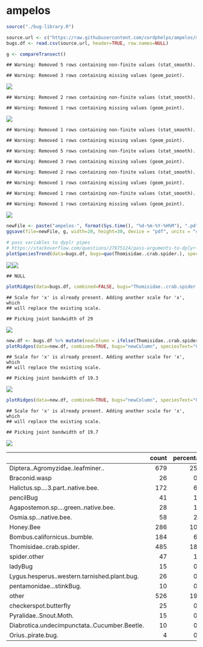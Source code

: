 ampelos
================

``` r
source("./bug-library.R")

source.url <- c("https://raw.githubusercontent.com/cordphelps/ampelos/master/bugs.csv")
bugs.df <- read.csv(source.url, header=TRUE, row.names=NULL)
```

``` r
g <- compareTransect()
```

    ## Warning: Removed 5 rows containing non-finite values (stat_smooth).

    ## Warning: Removed 3 rows containing missing values (geom_point).

![](ampelos_files/figure-markdown_github/unnamed-chunk-2-1.png)

    ## Warning: Removed 2 rows containing non-finite values (stat_smooth).

    ## Warning: Removed 1 rows containing missing values (geom_point).

![](ampelos_files/figure-markdown_github/unnamed-chunk-2-2.png)

    ## Warning: Removed 1 rows containing non-finite values (stat_smooth).

    ## Warning: Removed 1 rows containing missing values (geom_point).

    ## Warning: Removed 5 rows containing non-finite values (stat_smooth).

    ## Warning: Removed 3 rows containing missing values (geom_point).

    ## Warning: Removed 2 rows containing non-finite values (stat_smooth).

    ## Warning: Removed 1 rows containing missing values (geom_point).

    ## Warning: Removed 1 rows containing non-finite values (stat_smooth).

    ## Warning: Removed 1 rows containing missing values (geom_point).

![](ampelos_files/figure-markdown_github/unnamed-chunk-2-3.png)

``` r
newFile <- paste("ampelos-", format(Sys.time(), "%d-%m-%Y-%H%M"), ".pdf", sep = "")
ggsave(file=newFile, g, width=20, height=30, device = "pdf", units = "cm") #saves g

# pass variables to dyplr pipes
# https://stackoverflow.com/questions/27975124/pass-arguments-to-dplyr-functions
plotSpeciesTrend(data=bugs.df, bugs=quo(Thomisidae..crab.spider.), speciesText="Crab Spider", where="control", when="pm", caption=Sys.Date())
```

![](ampelos_files/figure-markdown_github/unnamed-chunk-2-4.png)![](ampelos_files/figure-markdown_github/unnamed-chunk-2-5.png)

    ## NULL

``` r
plotRidges(data=bugs.df, combined=FALSE, bugs="Thomisidae..crab.spider.", speciesText="Crab Spider", where="control", when="pm", wk=1, caption=Sys.Date())
```

    ## Scale for 'x' is already present. Adding another scale for 'x', which
    ## will replace the existing scale.

    ## Picking joint bandwidth of 29

![](ampelos_files/figure-markdown_github/unnamed-chunk-2-6.png)

``` r
new.df <- bugs.df %>% mutate(newColumn = ifelse(Thomisidae..crab.spider. > 0, 1, 0))
plotRidges(data=new.df, combined=TRUE, bugs="newColumn", speciesText="Crab Spider", where="control", when="pm", wk=1, caption=Sys.Date())
```

    ## Scale for 'x' is already present. Adding another scale for 'x', which
    ## will replace the existing scale.

    ## Picking joint bandwidth of 19.3

![](ampelos_files/figure-markdown_github/unnamed-chunk-2-7.png)

``` r
plotRidges(data=new.df, combined=TRUE, bugs="newColumn", speciesText="Crab Spider", where="oakMargin", when="pm", wk=1, caption=Sys.Date())
```

    ## Scale for 'x' is already present. Adding another scale for 'x', which
    ## will replace the existing scale.

    ## Picking joint bandwidth of 19.7

![](ampelos_files/figure-markdown_github/unnamed-chunk-2-8.png)

<table>
<thead>
<tr>
<th style="text-align:left;">
</th>
<th style="text-align:right;">
count
</th>
<th style="text-align:right;">
percentage
</th>
</tr>
</thead>
<tbody>
<tr>
<td style="text-align:left;">
Diptera..Agromyzidae..leafminer..
</td>
<td style="text-align:right;">
679
</td>
<td style="text-align:right;">
25.75
</td>
</tr>
<tr>
<td style="text-align:left;">
Braconid.wasp
</td>
<td style="text-align:right;">
26
</td>
<td style="text-align:right;">
0.99
</td>
</tr>
<tr>
<td style="text-align:left;">
Halictus.sp....3.part..native.bee.
</td>
<td style="text-align:right;">
172
</td>
<td style="text-align:right;">
6.52
</td>
</tr>
<tr>
<td style="text-align:left;">
pencilBug
</td>
<td style="text-align:right;">
41
</td>
<td style="text-align:right;">
1.55
</td>
</tr>
<tr>
<td style="text-align:left;">
Agapostemon.sp....green..native.bee.
</td>
<td style="text-align:right;">
28
</td>
<td style="text-align:right;">
1.06
</td>
</tr>
<tr>
<td style="text-align:left;">
Osmia.sp...native.bee.
</td>
<td style="text-align:right;">
58
</td>
<td style="text-align:right;">
2.20
</td>
</tr>
<tr>
<td style="text-align:left;">
Honey.Bee
</td>
<td style="text-align:right;">
286
</td>
<td style="text-align:right;">
10.85
</td>
</tr>
<tr>
<td style="text-align:left;">
Bombus.californicus..bumble.
</td>
<td style="text-align:right;">
184
</td>
<td style="text-align:right;">
6.98
</td>
</tr>
<tr>
<td style="text-align:left;">
Thomisidae..crab.spider.
</td>
<td style="text-align:right;">
485
</td>
<td style="text-align:right;">
18.39
</td>
</tr>
<tr>
<td style="text-align:left;">
spider.other
</td>
<td style="text-align:right;">
47
</td>
<td style="text-align:right;">
1.78
</td>
</tr>
<tr>
<td style="text-align:left;">
ladyBug
</td>
<td style="text-align:right;">
15
</td>
<td style="text-align:right;">
0.57
</td>
</tr>
<tr>
<td style="text-align:left;">
Lygus.hesperus..western.tarnished.plant.bug.
</td>
<td style="text-align:right;">
26
</td>
<td style="text-align:right;">
0.99
</td>
</tr>
<tr>
<td style="text-align:left;">
pentamonidae...stinkBug.
</td>
<td style="text-align:right;">
10
</td>
<td style="text-align:right;">
0.38
</td>
</tr>
<tr>
<td style="text-align:left;">
other
</td>
<td style="text-align:right;">
526
</td>
<td style="text-align:right;">
19.95
</td>
</tr>
<tr>
<td style="text-align:left;">
checkerspot.butterfly
</td>
<td style="text-align:right;">
25
</td>
<td style="text-align:right;">
0.95
</td>
</tr>
<tr>
<td style="text-align:left;">
Pyralidae..Snout.Moth.
</td>
<td style="text-align:right;">
15
</td>
<td style="text-align:right;">
0.57
</td>
</tr>
<tr>
<td style="text-align:left;">
Diabrotica.undecimpunctata..Cucumber.Beetle.
</td>
<td style="text-align:right;">
10
</td>
<td style="text-align:right;">
0.38
</td>
</tr>
<tr>
<td style="text-align:left;">
Orius..pirate.bug.
</td>
<td style="text-align:right;">
4
</td>
<td style="text-align:right;">
0.15
</td>
</tr>
</tbody>
</table>
